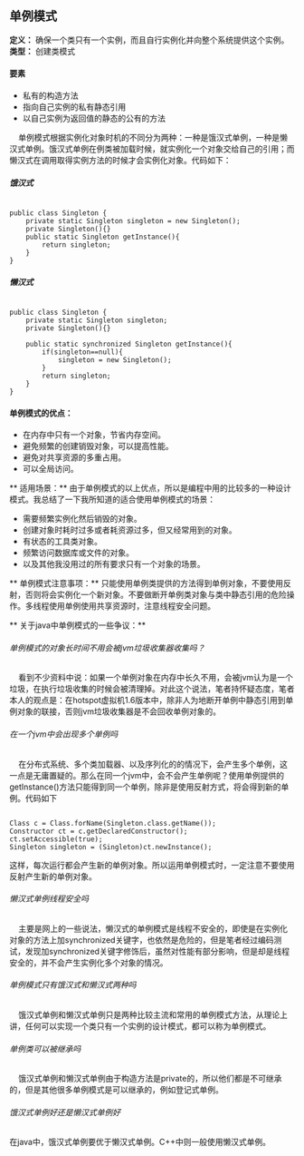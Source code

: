 ## 单例模式
**定义：** 确保一个类只有一个实例，而且自行实例化并向整个系统提供这个实例。  
**类型：** 创建类模式
#### 要素
* 私有的构造方法
* 指向自己实例的私有静态引用
* 以自己实例为返回值的静态的公有的方法  


<p>&nbsp;&nbsp;&nbsp;&nbsp;单例模式根据实例化对象时机的不同分为两种：一种是饿汉式单例，一种是懒汉式单例。饿汉式单例在例类被加载时候，就实例化一个对象交给自己的引用；而懒汉式在调用取得实例方法的时候才会实例化对象。代码如下：</p>

##### 饿汉式
<pre><code>
public class Singleton {  
    private static Singleton singleton = new Singleton();  
    private Singleton(){}  
    public static Singleton getInstance(){  
        return singleton;  
    }  
}
</code></pre>

##### 懒汉式
<pre><code>
public class Singleton {  
    private static Singleton singleton;  
    private Singleton(){}  

    public static synchronized Singleton getInstance(){  
        if(singleton==null){  
            singleton = new Singleton();  
        }  
        return singleton;  
    }  
}  
</code></pre>

#### 单例模式的优点：
* 在内存中只有一个对象，节省内存空间。
* 避免频繁的创建销毁对象，可以提高性能。
* 避免对共享资源的多重占用。
* 可以全局访问。

** 适用场景：** 由于单例模式的以上优点，所以是编程中用的比较多的一种设计模式。我总结了一下我所知道的适合使用单例模式的场景：
* 需要频繁实例化然后销毁的对象。
* 创建对象时耗时过多或者耗资源过多，但又经常用到的对象。
* 有状态的工具类对象。
* 频繁访问数据库或文件的对象。
* 以及其他我没用过的所有要求只有一个对象的场景。

** 单例模式注意事项：** 只能使用单例类提供的方法得到单例对象，不要使用反射，否则将会实例化一个新对象。不要做断开单例类对象与类中静态引用的危险操作。多线程使用单例使用共享资源时，注意线程安全问题。

** 关于java中单例模式的一些争议：**

###### 单例模式的对象长时间不用会被jvm垃圾收集器收集吗？
<p> &nbsp;&nbsp;&nbsp;&nbsp;看到不少资料中说：如果一个单例对象在内存中长久不用，会被jvm认为是一个垃圾，在执行垃圾收集的时候会被清理掉。对此这个说法，笔者持怀疑态度，笔者本人的观点是：在hotspot虚拟机1.6版本中，除非人为地断开单例中静态引用到单例对象的联接，否则jvm垃圾收集器是不会回收单例对象的。
</p>


###### 在一个jvm中会出现多个单例吗
<p>&nbsp;&nbsp;&nbsp;&nbsp;在分布式系统、多个类加载器、以及序列化的的情况下，会产生多个单例，这一点是无庸置疑的。那么在同一个jvm中，会不会产生单例呢？使用单例提供的getInstance()方法只能得到同一个单例，除非是使用反射方式，将会得到新的单例。代码如下
<pre><code>
Class c = Class.forName(Singleton.class.getName());
Constructor ct = c.getDeclaredConstructor();
ct.setAccessible(true);
Singleton singleton = (Singleton)ct.newInstance();
</code></pre>
这样，每次运行都会产生新的单例对象。所以运用单例模式时，一定注意不要使用反射产生新的单例对象。</p>

###### 懒汉式单例线程安全吗
<p>&nbsp;&nbsp;&nbsp;&nbsp;主要是网上的一些说法，懒汉式的单例模式是线程不安全的，即使是在实例化对象的方法上加synchronized关键字，也依然是危险的，但是笔者经过编码测试，发现加synchronized关键字修饰后，虽然对性能有部分影响，但是却是线程安全的，并不会产生实例化多个对象的情况。</p>

###### 单例模式只有饿汉式和懒汉式两种吗
<p>&nbsp;&nbsp;&nbsp;&nbsp;饿汉式单例和懒汉式单例只是两种比较主流和常用的单例模式方法，从理论上讲，任何可以实现一个类只有一个实例的设计模式，都可以称为单例模式。</p>

###### 单例类可以被继承吗
<p>&nbsp;&nbsp;&nbsp;&nbsp;饿汉式单例和懒汉式单例由于构造方法是private的，所以他们都是不可继承的，但是其他很多单例模式是可以继承的，例如登记式单例。</p>

###### 饿汉式单例好还是懒汉式单例好
<p> 在java中，饿汉式单例要优于懒汉式单例。C++中则一般使用懒汉式单例。</p>
